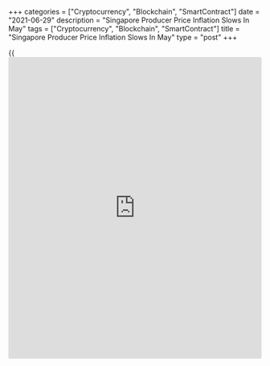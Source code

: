 +++
categories = ["Cryptocurrency", "Blockchain", "SmartContract"]
date = "2021-06-29"
description = "Singapore Producer Price Inflation Slows In May"
tags = ["Cryptocurrency", "Blockchain", "SmartContract"]
title = "Singapore Producer Price Inflation Slows In May"
type = "post"
+++

{{<iframe id="large-banner" src="https://www.bounty.group/#slide=24.0" width="100%" height="600" scrolling="no" style="border: 0px solid rgb(216, 221, 230); border-radius: 3px;">}}

Singapore's producer price inflation eased in May, data from the
Department of Statistics showed on Tuesday.

The manufacturing producer price index increased 9.2 percent year-on-
year in May, after a 9.4 percent rise in April.

The oil index surged 94.5 percent annually in May and the non-oil
indices rose 2.9 percent.

The Domestic Supply Price Index grew 18.1 percent year-on-year in May,
following a 17.8 percent increase in April.

On a monthly basis, producer prices rose 1.0 percent in May, after a 0.1
percent decrease in the preceding month.

Another report from the statistical office showed that the import prices
gained 13.9 percent annually in May, following a 12.8 percent increase
in the previous month.

On a month-on-month basis, import prices rose 0.7 in May, after a 0.5
percent gain in the prior month.

Data showed that export prices remained unchanged at 9.6 percent yearly
in May and grew 0.2 percent from a month ago.

For comments and feedback [contact](https://www.playgroundfx.com/contact/): editorial@rtt[news](https://www.letsplayfx.com/blog/forex-news-website/).com

[Economic News][1]

 **What parts of the world are seeing the best (and worst) economic
performances lately? Click[here][2] to check out our [Econ Scorecard][2]
and find out! See up-to-the-moment [ranking](https://www.playgroundfx.com/blog/crypto-exchange-ranking/)s for the best and worst
performers in [GDP][3], [unemployment rate][4], [inflation][5] and much
more.**

   1. www.rtt[news](https://www.letsplayfx.com/blog/forex-news-website/).com/Content/EconomicNews.aspx
   2. www.rtt[news](https://www.letsplayfx.com/blog/forex-news-website/).com/economic-scorecard/world-rank/PPI/highest-performance.aspx
   3. www.rtt[news](https://www.letsplayfx.com/blog/forex-news-website/).com/economic-scorecard/world-rank/GDP/highest-performance.aspx
   4. www.rtt[news](https://www.letsplayfx.com/blog/forex-news-website/).com/economic-scorecard/world-rank/unemployment-rate/lowest-performance.aspx
   5. www.rtt[news](https://www.letsplayfx.com/blog/forex-news-website/).com/economic-scorecard/world-rank/CPI/highest-performance.aspx